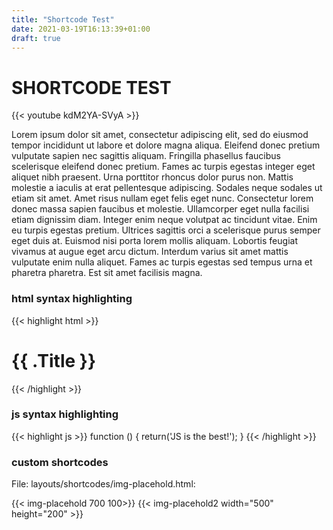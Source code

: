 ```yaml
---
title: "Shortcode Test"
date: 2021-03-19T16:13:39+01:00
draft: true
---
```


# SHORTCODE TEST

{{< youtube kdM2YA-SVyA >}}


Lorem ipsum dolor sit amet, consectetur adipiscing elit, sed do eiusmod tempor incididunt ut labore 
et dolore magna aliqua. Eleifend donec pretium vulputate sapien nec sagittis aliquam. Fringilla 
phasellus faucibus scelerisque eleifend donec pretium. Fames ac turpis egestas integer eget aliquet 
nibh praesent. Urna porttitor rhoncus dolor purus non. Mattis molestie a iaculis at erat pellentesque 
adipiscing. Sodales neque sodales ut etiam sit amet. Amet risus nullam eget felis eget nunc. 
Consectetur lorem donec massa sapien faucibus et molestie. Ullamcorper eget nulla facilisi 
etiam dignissim diam. Integer enim neque volutpat ac tincidunt vitae. Enim eu turpis egestas 
pretium. Ultrices sagittis orci a scelerisque purus semper eget duis at. Euismod nisi porta 
lorem mollis aliquam. Lobortis feugiat vivamus at augue eget arcu dictum. Interdum varius sit 
amet mattis vulputate enim nulla aliquet. Fames ac turpis egestas sed tempus urna et pharetra 
pharetra. Est sit amet facilisis magna.


### html syntax highlighting


{{< highlight html >}}
<h1 class="post-title" style="color:{{ $titleColor }};" >{{ .Title }}</h1>
<div class="post-line"></div>
{{< /highlight >}}


### js syntax highlighting
{{< highlight js >}}
function () {
    return('JS is the best!');
}
{{< /highlight >}}


### custom shortcodes
File: layouts/shortcodes/img-placehold.html:

{{< img-placehold 700 100>}}
{{< img-placehold2 width="500" height="200" >}}
